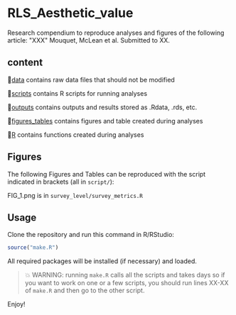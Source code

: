# RLS_Aesthetic_value
Research compendium to reproduce analyses and figures of the following article: "XXX" Mouquet, McLean et al. Submitted to XX.

## content

:file_folder:[data](/data) contains raw data files that should not be modified

:file_folder:[scripts](/scripts) contains R scripts for running analyses

:file_folder:[outputs](/outputs) contains outputs and results stored as .Rdata, .rds, etc.

:file_folder:[figures_tables](/figures_tables) contains figures and table created during analyses

:file_folder:[R](/R) contains functions created during analyses

## Figures 
  The following Figures and Tables can be reproduced with the script indicated in brackets (all in `script/`):
  
  FIG_1.png is in `survey_level/survey_metrics.R`

## Usage

  Clone the repository and run this command in R/RStudio:

```r 
source("make.R")
```
All required packages will be installed (if necessary) and loaded.
> :boom: WARNING: running `make.R` calls all the scripts and takes days so if you want to work on one or a few scripts, you should run lines XX-XX of `make.R` and then go to the other script.

Enjoy!